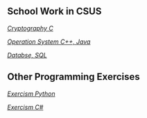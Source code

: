 ## School Work in CSUS




*[Cryptography  C](https://github.com/aryue123321/school/tree/master/crypto)* 

*[Operation System  C++, Java](https://github.com/aryue123321/school/tree/master/OS)*

*[Databse, SQL](https://github.com/aryue123321/school/tree/master/Database)*



## Other Programming Exercises
*[Exercism  Python](https://github.com/aryue123321/exercism/tree/master/python)*

*[Exercism  C#](https://github.com/aryue123321/exercism/tree/master/csharp)*
